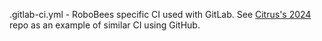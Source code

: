 .gitlab-ci.yml - RoboBees specific CI used with GitLab. See [Citrus's 2024](https://github.com/team9072/Citrus-Bot-2024/tree/main/.github/workflows) repo as an example of similar CI using GitHub.